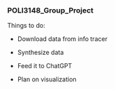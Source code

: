 ### POLI3148_Group_Project

Things to do:

-   Download data from info tracer

-   Synthesize data

-   Feed it to ChatGPT

-   Plan on visualization
